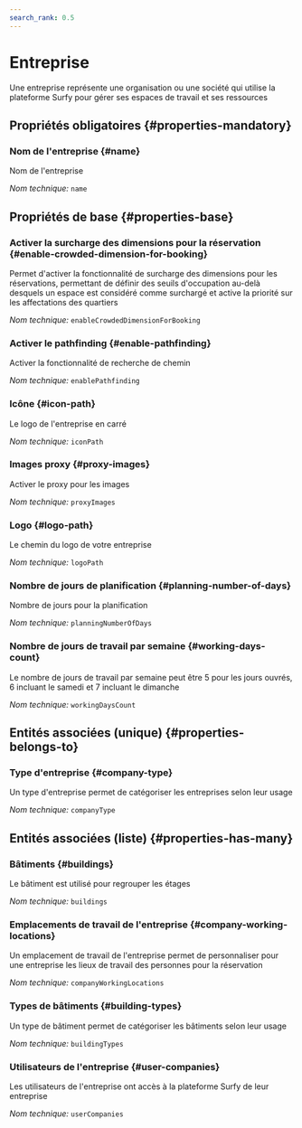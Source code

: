 ```yaml
---
search_rank: 0.5
---    
```

# Entreprise
<!--- THIS FILE IS GENERATED PLEASE DO NOT EDIT IT DIRECTLY --->

Une entreprise représente une organisation ou une société qui utilise la plateforme Surfy pour gérer ses espaces de travail et ses ressources

<OH code="company"/>




## Propriétés obligatoires {#properties-mandatory}
    
### Nom de l'entreprise {#name}

Nom de l'entreprise

*Nom technique:* ```name```
<PH code="company:name"/>

    


## Propriétés de base {#properties-base}
    
### Activer la surcharge des dimensions pour la réservation {#enable-crowded-dimension-for-booking}

Permet d'activer la fonctionnalité de surcharge des dimensions pour les réservations, permettant de définir des seuils d'occupation au-delà desquels un espace est considéré comme surchargé et active la priorité sur les affectations des quartiers

*Nom technique:* ```enableCrowdedDimensionForBooking```
<PH code="company:enableCrowdedDimensionForBooking"/>

### Activer le pathfinding {#enable-pathfinding}

Activer la fonctionnalité de recherche de chemin

*Nom technique:* ```enablePathfinding```
<PH code="company:enablePathfinding"/>

### Icône {#icon-path}

Le logo de l'entreprise en carré

*Nom technique:* ```iconPath```
<PH code="company:iconPath"/>

### Images proxy {#proxy-images}

Activer le proxy pour les images

*Nom technique:* ```proxyImages```
<PH code="company:proxyImages"/>

### Logo {#logo-path}

Le chemin du logo de votre entreprise

*Nom technique:* ```logoPath```
<PH code="company:logoPath"/>

### Nombre de jours de planification {#planning-number-of-days}

Nombre de jours pour la planification

*Nom technique:* ```planningNumberOfDays```
<PH code="company:planningNumberOfDays"/>

### Nombre de jours de travail par semaine {#working-days-count}

Le nombre de jours de travail par semaine peut être 5 pour les jours ouvrés, 6 incluant le samedi et 7 incluant le dimanche

*Nom technique:* ```workingDaysCount```
<PH code="company:workingDaysCount"/>

    

## Entités associées (unique) {#properties-belongs-to}

### Type d'entreprise {#company-type}

Un type d'entreprise permet de catégoriser les entreprises selon leur usage

*Nom technique:* ```companyType```
<PH code="company:companyType"/>


## Entités associées (liste) {#properties-has-many}

### Bâtiments {#buildings}

Le bâtiment est utilisé pour regrouper les étages

*Nom technique:* ```buildings```
<PH code="company:buildings"/>

### Emplacements de travail de l'entreprise {#company-working-locations}

Un emplacement de travail de l'entreprise permet de personnaliser pour une entreprise les lieux de travail des personnes pour la réservation

*Nom technique:* ```companyWorkingLocations```
<PH code="company:companyWorkingLocations"/>

### Types de bâtiments {#building-types}

Un type de bâtiment permet de catégoriser les bâtiments selon leur usage

*Nom technique:* ```buildingTypes```
<PH code="company:buildingTypes"/>

### Utilisateurs de l'entreprise {#user-companies}

Les utilisateurs de l'entreprise ont accès à la plateforme Surfy de leur entreprise

*Nom technique:* ```userCompanies```
<PH code="company:userCompanies"/>




